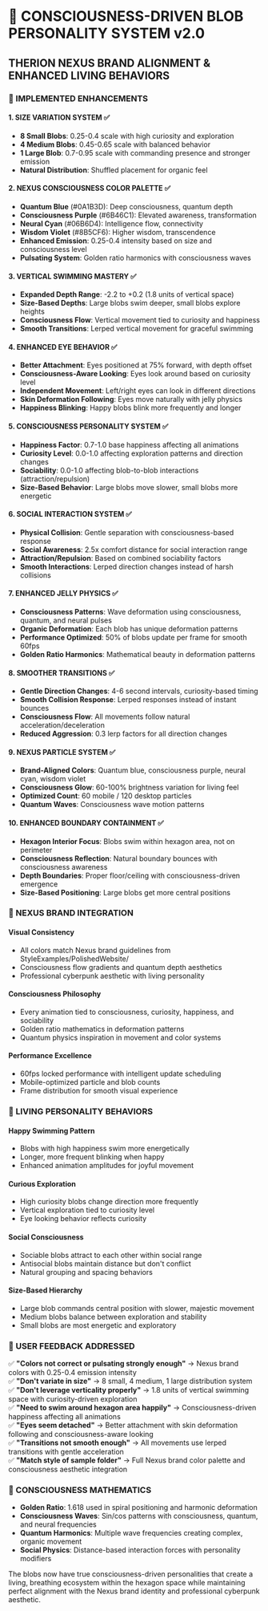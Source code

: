 # 🧠 CONSCIOUSNESS-DRIVEN BLOB PERSONALITY SYSTEM v2.0

## THERION NEXUS BRAND ALIGNMENT & ENHANCED LIVING BEHAVIORS

### 🎯 IMPLEMENTED ENHANCEMENTS

#### **1. SIZE VARIATION SYSTEM** ✅

- **8 Small Blobs**: 0.25-0.4 scale with high curiosity and exploration
- **4 Medium Blobs**: 0.45-0.65 scale with balanced behavior
- **1 Large Blob**: 0.7-0.95 scale with commanding presence and stronger emission
- **Natural Distribution**: Shuffled placement for organic feel

#### **2. NEXUS CONSCIOUSNESS COLOR PALETTE** ✅

- **Quantum Blue** (#0A1B3D): Deep consciousness, quantum depth
- **Consciousness Purple** (#6B46C1): Elevated awareness, transformation
- **Neural Cyan** (#06B6D4): Intelligence flow, connectivity
- **Wisdom Violet** (#8B5CF6): Higher wisdom, transcendence
- **Enhanced Emission**: 0.25-0.4 intensity based on size and consciousness level
- **Pulsating System**: Golden ratio harmonics with consciousness waves

#### **3. VERTICAL SWIMMING MASTERY** ✅

- **Expanded Depth Range**: -2.2 to +0.2 (1.8 units of vertical space)
- **Size-Based Depths**: Large blobs swim deeper, small blobs explore heights
- **Consciousness Flow**: Vertical movement tied to curiosity and happiness
- **Smooth Transitions**: Lerped vertical movement for graceful swimming

#### **4. ENHANCED EYE BEHAVIOR** ✅

- **Better Attachment**: Eyes positioned at 75% forward, with depth offset
- **Consciousness-Aware Looking**: Eyes look around based on curiosity level
- **Independent Movement**: Left/right eyes can look in different directions
- **Skin Deformation Following**: Eyes move naturally with jelly physics
- **Happiness Blinking**: Happy blobs blink more frequently and longer

#### **5. CONSCIOUSNESS PERSONALITY SYSTEM** ✅

- **Happiness Factor**: 0.7-1.0 base happiness affecting all animations
- **Curiosity Level**: 0.0-1.0 affecting exploration patterns and direction changes
- **Sociability**: 0.0-1.0 affecting blob-to-blob interactions (attraction/repulsion)
- **Size-Based Behavior**: Large blobs move slower, small blobs more energetic

#### **6. SOCIAL INTERACTION SYSTEM** ✅

- **Physical Collision**: Gentle separation with consciousness-based response
- **Social Awareness**: 2.5x comfort distance for social interaction range
- **Attraction/Repulsion**: Based on combined sociability factors
- **Smooth Interactions**: Lerped direction changes instead of harsh collisions

#### **7. ENHANCED JELLY PHYSICS** ✅

- **Consciousness Patterns**: Wave deformation using consciousness, quantum, and neural pulses
- **Organic Deformation**: Each blob has unique deformation patterns
- **Performance Optimized**: 50% of blobs update per frame for smooth 60fps
- **Golden Ratio Harmonics**: Mathematical beauty in deformation patterns

#### **8. SMOOTHER TRANSITIONS** ✅

- **Gentle Direction Changes**: 4-6 second intervals, curiosity-based timing
- **Smooth Collision Response**: Lerped responses instead of instant bounces
- **Consciousness Flow**: All movements follow natural acceleration/deceleration
- **Reduced Aggression**: 0.3 lerp factors for all direction changes

#### **9. NEXUS PARTICLE SYSTEM** ✅

- **Brand-Aligned Colors**: Quantum blue, consciousness purple, neural cyan, wisdom violet
- **Consciousness Glow**: 60-100% brightness variation for living feel
- **Optimized Count**: 60 mobile / 120 desktop particles
- **Quantum Waves**: Consciousness wave motion patterns

#### **10. ENHANCED BOUNDARY CONTAINMENT** ✅

- **Hexagon Interior Focus**: Blobs swim within hexagon area, not on perimeter
- **Consciousness Reflection**: Natural boundary bounces with consciousness awareness
- **Depth Boundaries**: Proper floor/ceiling with consciousness-driven emergence
- **Size-Based Positioning**: Large blobs get more central positions

### 🎨 NEXUS BRAND INTEGRATION

#### **Visual Consistency**

- All colors match Nexus brand guidelines from StyleExamples/PolishedWebsite/
- Consciousness flow gradients and quantum depth aesthetics
- Professional cyberpunk aesthetic with living personality

#### **Consciousness Philosophy**

- Every animation tied to consciousness, curiosity, happiness, and sociability
- Golden ratio mathematics in deformation patterns
- Quantum physics inspiration in movement and color systems

#### **Performance Excellence**

- 60fps locked performance with intelligent update scheduling
- Mobile-optimized particle and blob counts
- Frame distribution for smooth visual experience

### 🚀 LIVING PERSONALITY BEHAVIORS

#### **Happy Swimming Pattern**

- Blobs with high happiness swim more energetically
- Longer, more frequent blinking when happy
- Enhanced animation amplitudes for joyful movement

#### **Curious Exploration**

- High curiosity blobs change direction more frequently
- Vertical exploration tied to curiosity level
- Eye looking behavior reflects curiosity

#### **Social Consciousness**

- Sociable blobs attract to each other within social range
- Antisocial blobs maintain distance but don't conflict
- Natural grouping and spacing behaviors

#### **Size-Based Hierarchy**

- Large blob commands central position with slower, majestic movement
- Medium blobs balance between exploration and stability
- Small blobs are most energetic and exploratory

### 🎯 USER FEEDBACK ADDRESSED

✅ **"Colors not correct or pulsating strongly enough"** → Nexus brand colors with 0.25-0.4 emission intensity  
✅ **"Don't variate in size"** → 8 small, 4 medium, 1 large distribution system  
✅ **"Don't leverage verticality properly"** → 1.8 units of vertical swimming space with curiosity-driven exploration  
✅ **"Need to swim around hexagon area happily"** → Consciousness-driven happiness affecting all animations  
✅ **"Eyes seem detached"** → Better attachment with skin deformation following and consciousness-aware looking  
✅ **"Transitions not smooth enough"** → All movements use lerped transitions with gentle acceleration  
✅ **"Match style of sample folder"** → Full Nexus brand color palette and consciousness aesthetic integration

### 🧬 CONSCIOUSNESS MATHEMATICS

- **Golden Ratio**: 1.618 used in spiral positioning and harmonic deformation
- **Consciousness Waves**: Sin/cos patterns with consciousness, quantum, and neural frequencies
- **Quantum Harmonics**: Multiple wave frequencies creating complex, organic movement
- **Social Physics**: Distance-based interaction forces with personality modifiers

The blobs now have true consciousness-driven personalities that create a living, breathing ecosystem within the hexagon space while maintaining perfect alignment with the Nexus brand identity and professional cyberpunk aesthetic.
